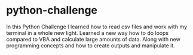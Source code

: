 # python-challenge

In this Python Challenge I learned how to read csv files and work with my terminal in a whole new light. Learned a new way how to do loops compared to VBA and calculate large amounts of data.
Along with new programming concepts and how to create outputs and manipulate it.
